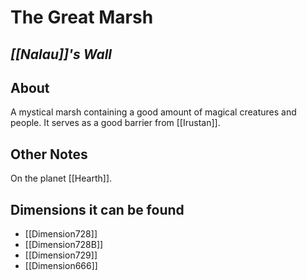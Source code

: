 # The Great Marsh
## *[[Nalau]]'s Wall*

## About
A mystical marsh containing a good amount of magical creatures and people. It serves as a good barrier from [[Irustan]].

## Other Notes
On the planet [[Hearth]].

## Dimensions it can be found
- [[Dimension728]]
-  [[Dimension728B]]
- [[Dimension729]]
- [[Dimension666]]